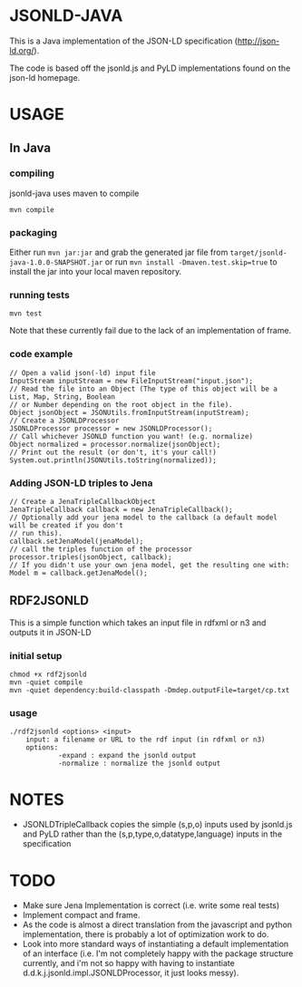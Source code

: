 JSONLD-JAVA
===========

This is a Java implementation of the JSON-LD specification (http://json-ld.org/).

The code is based off the jsonld.js and PyLD implementations found on the json-ld homepage.

USAGE
=====

In Java
-------

### compiling

jsonld-java uses maven to compile

    mvn compile

### packaging

Either run `mvn jar:jar` and grab the generated jar file from `target/jsonld-java-1.0.0-SNAPSHOT.jar` or run `mvn install -Dmaven.test.skip=true` to install the jar into your local maven repository.

### running tests

    mvn test

Note that these currently fail due to the lack of an implementation of frame.

### code example

    // Open a valid json(-ld) input file
    InputStream inputStream = new FileInputStream("input.json");
    // Read the file into an Object (The type of this object will be a List, Map, String, Boolean
    // or Number depending on the root object in the file).
    Object jsonObject = JSONUtils.fromInputStream(inputStream);
    // Create a JSONLDProcessor
    JSONLDProcessor processor = new JSONLDProcessor();
    // Call whichever JSONLD function you want! (e.g. normalize)
    Object normalized = processor.normalize(jsonObject);
    // Print out the result (or don't, it's your call!)
    System.out.println(JSONUtils.toString(normalized));

### Adding JSON-LD triples to Jena

    // Create a JenaTripleCallbackObject
    JenaTripleCallback callback = new JenaTripleCallback();
    // Optionally add your jena model to the callback (a default model will be created if you don't
    // run this).
    callback.setJenaModel(jenaModel);
    // call the triples function of the processor
    processor.triples(jsonObject, callback);
    // If you didn't use your own jena model, get the resulting one with:
    Model m = callback.getJenaModel();

RDF2JSONLD
----------

This is a simple function which takes an input file in rdfxml or n3 and outputs it in JSON-LD

### initial setup

    chmod +x rdf2jsonld
    mvn -quiet compile
    mvn -quiet dependency:build-classpath -Dmdep.outputFile=target/cp.txt

### usage

    ./rdf2jsonld <options> <input>
        input: a filename or URL to the rdf input (in rdfxml or n3)
        options:
                -expand : expand the jsonld output
                -normalize : normalize the jsonld output

NOTES
=====

*   JSONLDTripleCallback copies the simple (s,p,o) inputs used by jsonld.js and PyLD rather than the (s,p,type,o,datatype,language) inputs in the specification

TODO
====

*   Make sure Jena Implementation is correct (i.e. write some real tests)
*   Implement compact and frame.
*   As the code is almost a direct translation from the javascript and python implementation, there is probably a lot of optimization work to do.
*   Look into more standard ways of instantiating a default implementation of an interface (i.e. I'm not completely happy with the package structure currently, and i'm not so happy with having to instantiate d.d.k.j.jsonld.impl.JSONLDProcessor, it just looks messy).